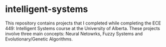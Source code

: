 # intelligent-systems
This repository contains projects that I completed while completing the ECE 449: Intelligent Systems course at the University of Alberta. These projects involve three main concepts: Neural Netowrks, Fuzzy Systems and Evolutionary/Genetic Algorithms.
